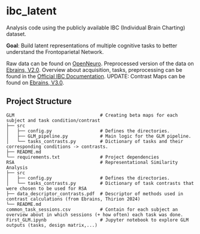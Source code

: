 # ibc_latent
Analysis code using the publicly available IBC (Individual Brain Charting) dataset.

**Goal**: Build latent representations of multiple cognitive tasks to better understand the Frontoparietal Network.

Raw data can be found on [OpenNeuro](https://openneuro.org/datasets/ds002685/versions/1.3.1). Preprocessed version of the data on [Ebrains, V2.0](https://search.kg.ebrains.eu/instances/44214176-0e8c-48de-8cff-4b6f9593415d). Overview about acquisition, tasks, preprocessing can be found in the [Official IBC Documentation](https://individual-brain-charting.github.io/docs/tasks.html#attention). UPDATE: Contrast Maps can be found on [Ebrains, V3.0](https://search.kg.ebrains.eu/instances/131add71-e838-4dab-b953-7b7a69ac5d8f).

## Project Structure

```
GLM                                # Creating beta maps for each subject and task condition/contrast
├── src                      
│   ├── config.py                  # Defines the directories.
│   ├── GLM_pipeline.py            # Main logic for the GLM pipeline.
│   └── tasks_contrasts.py         # Dictionary of tasks and their corresponding conditions -> contrasts.
├── README.md                
└── requirements.txt               # Project dependencies
RSA                                # Representational Similarity Analysis
├── src                      
│   ├── config.py                  # Defines the directories.
│   └── tasks_contrasts.py         # Dictionary of task contrasts that were chosen to be used for RSA
├── data_descriptor_contrasts.pdf  # Descriptor of methods used in contrast calculations (from Ebrains, Thirion 2024)
└── README.md                
common_task_sessions.csv           # Contain for each subject an overview about in which sessions (+ how often) each task was done.
First_GLM.ipynb                    # Jupyter notebook to explore GLM outputs (tasks, design matrix,...)
```
